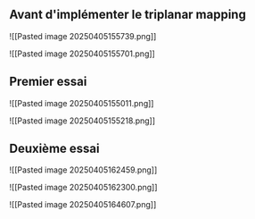  ## Avant d'implémenter le triplanar mapping
 
![[Pasted image 20250405155739.png]]
 
![[Pasted image 20250405155701.png]]
 
 ## Premier essai

![[Pasted image 20250405155011.png]]

![[Pasted image 20250405155218.png]]

## Deuxième essai

![[Pasted image 20250405162459.png]]

![[Pasted image 20250405162300.png]]

![[Pasted image 20250405164607.png]]